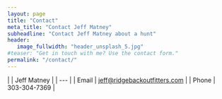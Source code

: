```yaml
---
layout: page
title: "Contact"
meta_title: "Contact Jeff Matney"
subheadline: "Contact Jeff Matney about a hunt"
header:
   image_fullwidth: "header_unsplash_5.jpg"
#teaser: "Get in touch with me? Use the contact form."
permalink: "/contact/"
---
```

| | Jeff Matney |
| --- |
| Email | <jeff@ridgebackoutfitters.com> |
| Phone | 303-304-7369 |
